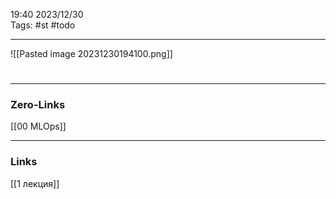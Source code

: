 19:40     2023/12/30    
Tags: #st #todo 
____
![[Pasted image 20231230194100.png]]
# 


____
### Zero-Links
[[00 MLOps]]

____
### Links
[[1 лекция]]